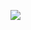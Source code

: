 <p align="left">
  <img src="https://api.boot.dev/v1/users/public/27b3f266-4edc-48f5-9d35-01bf5e9d330e/thumbnail" >
</p>
